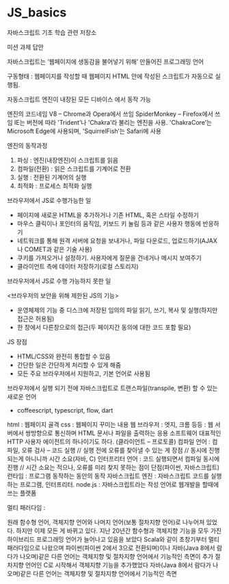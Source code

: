 # JS_basics
자바스크립트 기초 학습 관련 저장소


미션 과제 답안

자바스크립트는 ‘웹페이지에 생동감을 불어넣기 위해’ 만들어진 프로그래밍 언어

구동형태 : 웹페이지를 작성할 때 웹페이지 HTML 안에 작성된 스크립트가 자동으로 실행됨.


자동스크립트 엔진이 내장된 모든 디바이스 에서 동작 가능 

엔진의 코드네임
V8 – Chrome과 Opera에서 쓰임
SpiderMonkey – Firefox에서 쓰임
IE는 버전에 따라 'Trident’나 'Chakra’라 불리는 엔진을 사용. 'ChakraCore’는 Microsoft Edge에 사용되며, 'SquirrelFish’는 Safari에 사용


엔진의 동작과정
1. 파싱 : 엔진(내장엔진)이 스크립트를 읽음
2. 컴파일(전환) : 읽은 스크립트를 기계어로 전환
3. 실행 : 전환된 기계어의 실행
4. 최적화 : 프로세스 최적화 실행


브라우저에서 JS로 수행가능한 일 

* 페이지에 새로운 HTML을 추가하거나 기존 HTML, 혹은 스타일 수정하기
* 마우스 클릭이나 포인터의 움직임, 키보드 키 눌림 등과 같은 사용자 행동에 반응하기
* 네트워크를 통해 원격 서버에 요청을 보내거나, 파일 다운로드, 업로드하기(AJAX나 COMET과 같은 기술 사용)
* 쿠키를 가져오거나 설정하기. 사용자에게 질문을 건네거나 메시지 보여주기
* 클라이언트 측에 데이터 저장하기(로컬 스토리지)



브라우저에서 JS로 수행 가능하지 못한 일

<브라우저의 보안을 위해 제한된 JS의 기능>
* 운영체제의 기능 중 디스크에 저장된 임의의 파일 읽기, 쓰기, 복사 및 실행(하지만 접근은 허용됨)
*  한 창에서 다른창으로의 접근(두 페이지간 동의에 대한 코드 포함 필요)


JS 장점
* HTML/CSS와 완전히 통합할 수 있음
* 간단한 일은 간단하게 처리할 수 있게 해줌
* 모든 주요 브라우저에서 지원하고, 기본 언어로 사용됨

브라우저에서 실행 되기 전에 자바스크립트로 트랜스파일(transpile, 변환) 할 수 있는 새로운 언어
* coffeescript, typescript, flow, dart

html : 웹페이지 골격
css : 웹페이지 꾸미는 내용
웹 브라우저 : 엣지, 크롬 등등 : 웹 서버에서 쌍방향으로 통신하며 HTML 문서나 파일을 출력하는 응용 소프트웨어
             대표적인 HTTP 사용자 에이전트의 하나이기도 하다. (클라이언트 – 프로토콜) 
컴파일 언어 : 컴파일, 오류 검사 – 코드 실행 // 실행 전에 오류를 찾아낼 수 있는 게 장점 // 동시에 진행되는게 아니니까 시간 소요(자바, C)
인터프리터 언어 : 코드 실행되면서 컴파일 동시에 진행 // 시간 소요는 적으나, 오류를 미리 찾지 못하는 점이 단점(파이썬, 자바스크립트)
런타임 : 프로그램 동작하는 동안의 동작
자바스크립트 엔진 : 자바스크립트 코드를 실행하는 프로그램, 인터프리터. 
node.js : 자바스크립트라는 작성 언어로 웹개발을 할때에 쓰는 플랫폼






멀티 패러다임 : 


원래 함수형 언어, 객체지향 언어와 나머지 언어(보통 절차지향 언어)로 나누어져 있었다. 
하지만 이제 모든 게 바뀌고 있다. 지난 20년간 함수형과 객체지향 기능을 모두 가진 하이브리드 프로그래밍 언어가 늘어나고 있음을 보았다
Scala와 같이 초창기부터 멀티패러다임으로 나왔으며
파이썬(파이썬 2에서 3으로 전환되며)이나 자바(Java 8에서 람다가 나오며)같은 다른 언어는 객체지향 및 절차지향 언어에서 기능적인 측면이 추가
절차지향 언어인 C로 시작해서 객체지향 기능을 추가했었다
자바(Java 8에서 람다가 나오며)같은 다른 언어는 객체지향 및 절차지향 언어에서 기능적인 측면




